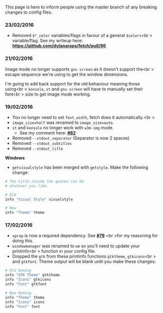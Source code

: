 This page is here to inform people using the master branch
of any breaking changes to config files.

### 23/02/2016

- Removed `$*_color` variables/flags in favour of a general `$colors`<br \>
variable/flag. See my writeup here: **https://github.com/dylanaraps/fetch/pull/96**

### 21/02/2016

Image mode no longer supports `gnu screen` as it doesn't support the<br \>
escape sequence we're using to get the window dimensions.

I'm going to add back support for the old behaviour meaning those using<br \>
`konsole`, `st` and `gnu screen` will have to manually set their font<br \>
size to get image mode working.

### 19/02/2016

- You no longer need to set `font_width`, fetch does it automatically.<br \>
- `image_size=half` was renamed to `image_size=auto`.
- `st` and `konsole` no longer work with `w3m-img` mode.
    - See my comment here: **[#82](https://github.com/dylanaraps/fetch/pull/82#issuecomment-185973761)**
- Removed `--stdout_separator` (Separator is now 2 spaces)
- Removed `--stdout_subtitles`
- Removed `--stdout_title`

**Windows**
- `getvisualstyle` has been merged with `getstyle`. Make the following change:

```sh
# The title inside the quotes can be
# whatever you like.

# Old
info "Visual Style" visualstyle

# New
info "Theme" theme
```

### 17/02/2016

- `xprop` is now a required dependency. See **[#79](https://github.com/dylanaraps/fetch/issues/79)** <br \>for my reasoning for doing this.
- `windowmanager` was renamed to `wm` so you'll need to update your printinfo<br \>
function in your config file.
- Dropped the `gtk` from these printinfo functions `gtktheme`, `gtkicons`<br \>
and `gtkfont`. Theme output will be blank until you make these changes:

```sh
# Old Naming
info "GTK Theme" gtktheme
info "Icons" gtkicons
info "Font" gtkfont

# New Naming
info "Theme" theme
info "Icons" icons
info "Font" font
```
